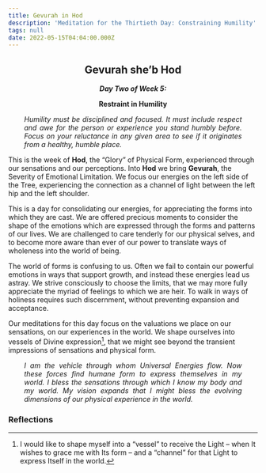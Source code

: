 ```yaml
---
title: Gevurah in Hod
description: 'Meditation for the Thirtieth Day: Constraining Humility'
tags: null
date: 2022-05-15T04:04:00.000Z
---
```


<div style="font-weight: bold; text-align:center">
<h2>Gevurah she’b Hod</h2>
<i>Day Two of Week 5:</i> 
<p>Restraint in Humility</p>

</div>
<div style="text-align: justify; margin-left: 2rem; margin-right: 2rem;">

_Humility must be disciplined and focused. It must include respect and awe for the person or experience you stand humbly before. Focus on your reluctance in any given area to see if it originates from a healthy, humble place._

</div>

This is the week of **Hod**, the “Glory” of Physical Form, experienced through our sensations and our perceptions. Into **Hod** we bring **Gevurah**, the Severity of Emotional Limitation. We focus our energies on the left side of the Tree, experiencing the connection as a channel of light between the left hip and the left shoulder.

This is a day for consolidating our energies, for appreciating the forms into which they are cast. We are offered precious moments to consider the shape of the emotions which are expressed through the forms and patterns of our lives. We are challenged to care tenderly for our physical selves, and to become more aware than ever of our power to translate ways of wholeness into the world of being.

The world of forms is confusing to us. Often we fail to contain our powerful emotions in ways that support growth, and instead these energies lead us astray. We strive consciously to choose the limits, that we may more fully appreciate the myriad of feelings to which we are heir. To walk in ways of holiness requires such discernment, without preventing expansion and acceptance.

Our meditations for this day focus on the valuations we place on our sensations, on our experiences in the world. We shape ourselves into vessels of Divine expression[^1], that we might see beyond the transient impressions of sensations and physical form.

<div style="text-align: justify; margin-left: 2rem; margin-right: 2rem;">

_I am the vehicle through whom Universal Energies flow. Now these forces find humane form to express themselves in my world. I bless the sensations through which I know my body and my world. My vision expands that I might bless the evolving dimensions of our physical experience in the world._

</div>

<h3>Reflections</h3>

[^1]: I would like to shape myself into a “vessel” to receive the Light – when It wishes to grace me with Its form – and a “channel” for that Light to express Itself in the world.
